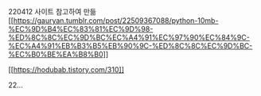 
220412
사이트 참고하여 만듦
[[https://gauryan.tumblr.com/post/22509367088/python-10mb-%EC%9D%B4%EC%83%81%EC%9D%98-%ED%8C%8C%EC%9D%BC%EC%A4%91%EC%97%90%EC%84%9C-%EC%A4%91%EB%B3%B5%EB%90%9C-%ED%8C%8C%EC%9D%BC-%EC%B0%BE%EA%B8%B0]]

[[https://hodubab.tistory.com/310]]

22...
